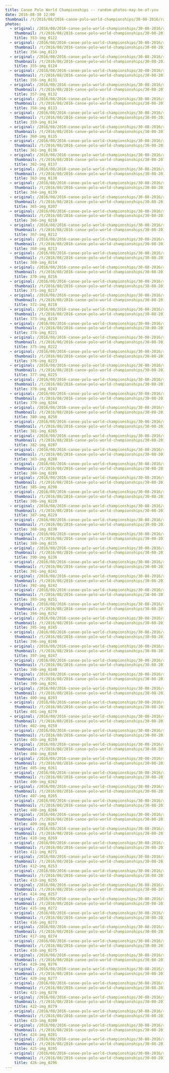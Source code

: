 ```yaml
---
title: Canoe Polo World Championships -- random-photos-may-be-of-you
date: 2016-08-30 12:00
thumbnail: /t/2016/08/2016-canoe-polo-world-championships/30-08-2016/random-photos-may-be-of-you/353-img_0122.jpg
photos:
  - original: /2016/08/2016-canoe-polo-world-championships/30-08-2016/random-photos-may-be-of-you/353-img_0122.jpg
    thumbnail: /t/2016/08/2016-canoe-polo-world-championships/30-08-2016/random-photos-may-be-of-you/353-img_0122.jpg
    title: 353-img_0122
  - original: /2016/08/2016-canoe-polo-world-championships/30-08-2016/random-photos-may-be-of-you/354-img_0123.jpg
    thumbnail: /t/2016/08/2016-canoe-polo-world-championships/30-08-2016/random-photos-may-be-of-you/354-img_0123.jpg
    title: 354-img_0123
  - original: /2016/08/2016-canoe-polo-world-championships/30-08-2016/random-photos-may-be-of-you/355-img_0124.jpg
    thumbnail: /t/2016/08/2016-canoe-polo-world-championships/30-08-2016/random-photos-may-be-of-you/355-img_0124.jpg
    title: 355-img_0124
  - original: /2016/08/2016-canoe-polo-world-championships/30-08-2016/random-photos-may-be-of-you/356-img_0131.jpg
    thumbnail: /t/2016/08/2016-canoe-polo-world-championships/30-08-2016/random-photos-may-be-of-you/356-img_0131.jpg
    title: 356-img_0131
  - original: /2016/08/2016-canoe-polo-world-championships/30-08-2016/random-photos-may-be-of-you/357-img_0132.jpg
    thumbnail: /t/2016/08/2016-canoe-polo-world-championships/30-08-2016/random-photos-may-be-of-you/357-img_0132.jpg
    title: 357-img_0132
  - original: /2016/08/2016-canoe-polo-world-championships/30-08-2016/random-photos-may-be-of-you/358-img_0133.jpg
    thumbnail: /t/2016/08/2016-canoe-polo-world-championships/30-08-2016/random-photos-may-be-of-you/358-img_0133.jpg
    title: 358-img_0133
  - original: /2016/08/2016-canoe-polo-world-championships/30-08-2016/random-photos-may-be-of-you/359-img_0134.jpg
    thumbnail: /t/2016/08/2016-canoe-polo-world-championships/30-08-2016/random-photos-may-be-of-you/359-img_0134.jpg
    title: 359-img_0134
  - original: /2016/08/2016-canoe-polo-world-championships/30-08-2016/random-photos-may-be-of-you/360-img_0135.jpg
    thumbnail: /t/2016/08/2016-canoe-polo-world-championships/30-08-2016/random-photos-may-be-of-you/360-img_0135.jpg
    title: 360-img_0135
  - original: /2016/08/2016-canoe-polo-world-championships/30-08-2016/random-photos-may-be-of-you/361-img_0136.jpg
    thumbnail: /t/2016/08/2016-canoe-polo-world-championships/30-08-2016/random-photos-may-be-of-you/361-img_0136.jpg
    title: 361-img_0136
  - original: /2016/08/2016-canoe-polo-world-championships/30-08-2016/random-photos-may-be-of-you/362-img_0137.jpg
    thumbnail: /t/2016/08/2016-canoe-polo-world-championships/30-08-2016/random-photos-may-be-of-you/362-img_0137.jpg
    title: 362-img_0137
  - original: /2016/08/2016-canoe-polo-world-championships/30-08-2016/random-photos-may-be-of-you/363-img_0138.jpg
    thumbnail: /t/2016/08/2016-canoe-polo-world-championships/30-08-2016/random-photos-may-be-of-you/363-img_0138.jpg
    title: 363-img_0138
  - original: /2016/08/2016-canoe-polo-world-championships/30-08-2016/random-photos-may-be-of-you/364-img_0139.jpg
    thumbnail: /t/2016/08/2016-canoe-polo-world-championships/30-08-2016/random-photos-may-be-of-you/364-img_0139.jpg
    title: 364-img_0139
  - original: /2016/08/2016-canoe-polo-world-championships/30-08-2016/random-photos-may-be-of-you/365-img_0207.jpg
    thumbnail: /t/2016/08/2016-canoe-polo-world-championships/30-08-2016/random-photos-may-be-of-you/365-img_0207.jpg
    title: 365-img_0207
  - original: /2016/08/2016-canoe-polo-world-championships/30-08-2016/random-photos-may-be-of-you/366-img_0210.jpg
    thumbnail: /t/2016/08/2016-canoe-polo-world-championships/30-08-2016/random-photos-may-be-of-you/366-img_0210.jpg
    title: 366-img_0210
  - original: /2016/08/2016-canoe-polo-world-championships/30-08-2016/random-photos-may-be-of-you/367-img_0212.jpg
    thumbnail: /t/2016/08/2016-canoe-polo-world-championships/30-08-2016/random-photos-may-be-of-you/367-img_0212.jpg
    title: 367-img_0212
  - original: /2016/08/2016-canoe-polo-world-championships/30-08-2016/random-photos-may-be-of-you/368-img_0213.jpg
    thumbnail: /t/2016/08/2016-canoe-polo-world-championships/30-08-2016/random-photos-may-be-of-you/368-img_0213.jpg
    title: 368-img_0213
  - original: /2016/08/2016-canoe-polo-world-championships/30-08-2016/random-photos-may-be-of-you/369-img_0214.jpg
    thumbnail: /t/2016/08/2016-canoe-polo-world-championships/30-08-2016/random-photos-may-be-of-you/369-img_0214.jpg
    title: 369-img_0214
  - original: /2016/08/2016-canoe-polo-world-championships/30-08-2016/random-photos-may-be-of-you/370-img_0216.jpg
    thumbnail: /t/2016/08/2016-canoe-polo-world-championships/30-08-2016/random-photos-may-be-of-you/370-img_0216.jpg
    title: 370-img_0216
  - original: /2016/08/2016-canoe-polo-world-championships/30-08-2016/random-photos-may-be-of-you/371-img_0217.jpg
    thumbnail: /t/2016/08/2016-canoe-polo-world-championships/30-08-2016/random-photos-may-be-of-you/371-img_0217.jpg
    title: 371-img_0217
  - original: /2016/08/2016-canoe-polo-world-championships/30-08-2016/random-photos-may-be-of-you/372-img_0218.jpg
    thumbnail: /t/2016/08/2016-canoe-polo-world-championships/30-08-2016/random-photos-may-be-of-you/372-img_0218.jpg
    title: 372-img_0218
  - original: /2016/08/2016-canoe-polo-world-championships/30-08-2016/random-photos-may-be-of-you/373-img_0219.jpg
    thumbnail: /t/2016/08/2016-canoe-polo-world-championships/30-08-2016/random-photos-may-be-of-you/373-img_0219.jpg
    title: 373-img_0219
  - original: /2016/08/2016-canoe-polo-world-championships/30-08-2016/random-photos-may-be-of-you/374-img_0221.jpg
    thumbnail: /t/2016/08/2016-canoe-polo-world-championships/30-08-2016/random-photos-may-be-of-you/374-img_0221.jpg
    title: 374-img_0221
  - original: /2016/08/2016-canoe-polo-world-championships/30-08-2016/random-photos-may-be-of-you/375-img_0222.jpg
    thumbnail: /t/2016/08/2016-canoe-polo-world-championships/30-08-2016/random-photos-may-be-of-you/375-img_0222.jpg
    title: 375-img_0222
  - original: /2016/08/2016-canoe-polo-world-championships/30-08-2016/random-photos-may-be-of-you/376-img_0223.jpg
    thumbnail: /t/2016/08/2016-canoe-polo-world-championships/30-08-2016/random-photos-may-be-of-you/376-img_0223.jpg
    title: 376-img_0223
  - original: /2016/08/2016-canoe-polo-world-championships/30-08-2016/random-photos-may-be-of-you/377-img_0225.jpg
    thumbnail: /t/2016/08/2016-canoe-polo-world-championships/30-08-2016/random-photos-may-be-of-you/377-img_0225.jpg
    title: 377-img_0225
  - original: /2016/08/2016-canoe-polo-world-championships/30-08-2016/random-photos-may-be-of-you/378-img_0243.jpg
    thumbnail: /t/2016/08/2016-canoe-polo-world-championships/30-08-2016/random-photos-may-be-of-you/378-img_0243.jpg
    title: 378-img_0243
  - original: /2016/08/2016-canoe-polo-world-championships/30-08-2016/random-photos-may-be-of-you/379-img_0244.jpg
    thumbnail: /t/2016/08/2016-canoe-polo-world-championships/30-08-2016/random-photos-may-be-of-you/379-img_0244.jpg
    title: 379-img_0244
  - original: /2016/08/2016-canoe-polo-world-championships/30-08-2016/random-photos-may-be-of-you/380-img_0250.jpg
    thumbnail: /t/2016/08/2016-canoe-polo-world-championships/30-08-2016/random-photos-may-be-of-you/380-img_0250.jpg
    title: 380-img_0250
  - original: /2016/08/2016-canoe-polo-world-championships/30-08-2016/random-photos-may-be-of-you/381-img_0285.jpg
    thumbnail: /t/2016/08/2016-canoe-polo-world-championships/30-08-2016/random-photos-may-be-of-you/381-img_0285.jpg
    title: 381-img_0285
  - original: /2016/08/2016-canoe-polo-world-championships/30-08-2016/random-photos-may-be-of-you/382-img_0287.jpg
    thumbnail: /t/2016/08/2016-canoe-polo-world-championships/30-08-2016/random-photos-may-be-of-you/382-img_0287.jpg
    title: 382-img_0287
  - original: /2016/08/2016-canoe-polo-world-championships/30-08-2016/random-photos-may-be-of-you/383-img_0288.jpg
    thumbnail: /t/2016/08/2016-canoe-polo-world-championships/30-08-2016/random-photos-may-be-of-you/383-img_0288.jpg
    title: 383-img_0288
  - original: /2016/08/2016-canoe-polo-world-championships/30-08-2016/random-photos-may-be-of-you/384-img_0289.jpg
    thumbnail: /t/2016/08/2016-canoe-polo-world-championships/30-08-2016/random-photos-may-be-of-you/384-img_0289.jpg
    title: 384-img_0289
  - original: /2016/08/2016-canoe-polo-world-championships/30-08-2016/random-photos-may-be-of-you/385-img_0290.jpg
    thumbnail: /t/2016/08/2016-canoe-polo-world-championships/30-08-2016/random-photos-may-be-of-you/385-img_0290.jpg
    title: 385-img_0290
  - original: /2016/08/2016-canoe-polo-world-championships/30-08-2016/random-photos-may-be-of-you/386-img_0228.jpg
    thumbnail: /t/2016/08/2016-canoe-polo-world-championships/30-08-2016/random-photos-may-be-of-you/386-img_0228.jpg
    title: 386-img_0228
  - original: /2016/08/2016-canoe-polo-world-championships/30-08-2016/random-photos-may-be-of-you/387-img_0229.jpg
    thumbnail: /t/2016/08/2016-canoe-polo-world-championships/30-08-2016/random-photos-may-be-of-you/387-img_0229.jpg
    title: 387-img_0229
  - original: /2016/08/2016-canoe-polo-world-championships/30-08-2016/random-photos-may-be-of-you/388-img_0230.jpg
    thumbnail: /t/2016/08/2016-canoe-polo-world-championships/30-08-2016/random-photos-may-be-of-you/388-img_0230.jpg
    title: 388-img_0230
  - original: /2016/08/2016-canoe-polo-world-championships/30-08-2016/random-photos-may-be-of-you/389-img_0235.jpg
    thumbnail: /t/2016/08/2016-canoe-polo-world-championships/30-08-2016/random-photos-may-be-of-you/389-img_0235.jpg
    title: 389-img_0235
  - original: /2016/08/2016-canoe-polo-world-championships/30-08-2016/random-photos-may-be-of-you/390-img_0236.jpg
    thumbnail: /t/2016/08/2016-canoe-polo-world-championships/30-08-2016/random-photos-may-be-of-you/390-img_0236.jpg
    title: 390-img_0236
  - original: /2016/08/2016-canoe-polo-world-championships/30-08-2016/random-photos-may-be-of-you/391-img_0241.jpg
    thumbnail: /t/2016/08/2016-canoe-polo-world-championships/30-08-2016/random-photos-may-be-of-you/391-img_0241.jpg
    title: 391-img_0241
  - original: /2016/08/2016-canoe-polo-world-championships/30-08-2016/random-photos-may-be-of-you/392-img_0242.jpg
    thumbnail: /t/2016/08/2016-canoe-polo-world-championships/30-08-2016/random-photos-may-be-of-you/392-img_0242.jpg
    title: 392-img_0242
  - original: /2016/08/2016-canoe-polo-world-championships/30-08-2016/random-photos-may-be-of-you/393-img_0251.jpg
    thumbnail: /t/2016/08/2016-canoe-polo-world-championships/30-08-2016/random-photos-may-be-of-you/393-img_0251.jpg
    title: 393-img_0251
  - original: /2016/08/2016-canoe-polo-world-championships/30-08-2016/random-photos-may-be-of-you/394-img_0252.jpg
    thumbnail: /t/2016/08/2016-canoe-polo-world-championships/30-08-2016/random-photos-may-be-of-you/394-img_0252.jpg
    title: 394-img_0252
  - original: /2016/08/2016-canoe-polo-world-championships/30-08-2016/random-photos-may-be-of-you/395-img_0245.jpg
    thumbnail: /t/2016/08/2016-canoe-polo-world-championships/30-08-2016/random-photos-may-be-of-you/395-img_0245.jpg
    title: 395-img_0245
  - original: /2016/08/2016-canoe-polo-world-championships/30-08-2016/random-photos-may-be-of-you/396-img_0246.jpg
    thumbnail: /t/2016/08/2016-canoe-polo-world-championships/30-08-2016/random-photos-may-be-of-you/396-img_0246.jpg
    title: 396-img_0246
  - original: /2016/08/2016-canoe-polo-world-championships/30-08-2016/random-photos-may-be-of-you/397-img_0247.jpg
    thumbnail: /t/2016/08/2016-canoe-polo-world-championships/30-08-2016/random-photos-may-be-of-you/397-img_0247.jpg
    title: 397-img_0247
  - original: /2016/08/2016-canoe-polo-world-championships/30-08-2016/random-photos-may-be-of-you/398-img_0248.jpg
    thumbnail: /t/2016/08/2016-canoe-polo-world-championships/30-08-2016/random-photos-may-be-of-you/398-img_0248.jpg
    title: 398-img_0248
  - original: /2016/08/2016-canoe-polo-world-championships/30-08-2016/random-photos-may-be-of-you/399-img_0291.jpg
    thumbnail: /t/2016/08/2016-canoe-polo-world-championships/30-08-2016/random-photos-may-be-of-you/399-img_0291.jpg
    title: 399-img_0291
  - original: /2016/08/2016-canoe-polo-world-championships/30-08-2016/random-photos-may-be-of-you/400-img_0293.jpg
    thumbnail: /t/2016/08/2016-canoe-polo-world-championships/30-08-2016/random-photos-may-be-of-you/400-img_0293.jpg
    title: 400-img_0293
  - original: /2016/08/2016-canoe-polo-world-championships/30-08-2016/random-photos-may-be-of-you/401-img_0270.jpg
    thumbnail: /t/2016/08/2016-canoe-polo-world-championships/30-08-2016/random-photos-may-be-of-you/401-img_0270.jpg
    title: 401-img_0270
  - original: /2016/08/2016-canoe-polo-world-championships/30-08-2016/random-photos-may-be-of-you/402-img_0258.jpg
    thumbnail: /t/2016/08/2016-canoe-polo-world-championships/30-08-2016/random-photos-may-be-of-you/402-img_0258.jpg
    title: 402-img_0258
  - original: /2016/08/2016-canoe-polo-world-championships/30-08-2016/random-photos-may-be-of-you/403-img_0259.jpg
    thumbnail: /t/2016/08/2016-canoe-polo-world-championships/30-08-2016/random-photos-may-be-of-you/403-img_0259.jpg
    title: 403-img_0259
  - original: /2016/08/2016-canoe-polo-world-championships/30-08-2016/random-photos-may-be-of-you/404-img_0260.jpg
    thumbnail: /t/2016/08/2016-canoe-polo-world-championships/30-08-2016/random-photos-may-be-of-you/404-img_0260.jpg
    title: 404-img_0260
  - original: /2016/08/2016-canoe-polo-world-championships/30-08-2016/random-photos-may-be-of-you/405-img_0261.jpg
    thumbnail: /t/2016/08/2016-canoe-polo-world-championships/30-08-2016/random-photos-may-be-of-you/405-img_0261.jpg
    title: 405-img_0261
  - original: /2016/08/2016-canoe-polo-world-championships/30-08-2016/random-photos-may-be-of-you/406-img_0262.jpg
    thumbnail: /t/2016/08/2016-canoe-polo-world-championships/30-08-2016/random-photos-may-be-of-you/406-img_0262.jpg
    title: 406-img_0262
  - original: /2016/08/2016-canoe-polo-world-championships/30-08-2016/random-photos-may-be-of-you/407-img_0265.jpg
    thumbnail: /t/2016/08/2016-canoe-polo-world-championships/30-08-2016/random-photos-may-be-of-you/407-img_0265.jpg
    title: 407-img_0265
  - original: /2016/08/2016-canoe-polo-world-championships/30-08-2016/random-photos-may-be-of-you/408-img_0266.jpg
    thumbnail: /t/2016/08/2016-canoe-polo-world-championships/30-08-2016/random-photos-may-be-of-you/408-img_0266.jpg
    title: 408-img_0266
  - original: /2016/08/2016-canoe-polo-world-championships/30-08-2016/random-photos-may-be-of-you/409-img_0267.jpg
    thumbnail: /t/2016/08/2016-canoe-polo-world-championships/30-08-2016/random-photos-may-be-of-you/409-img_0267.jpg
    title: 409-img_0267
  - original: /2016/08/2016-canoe-polo-world-championships/30-08-2016/random-photos-may-be-of-you/410-img_0269.jpg
    thumbnail: /t/2016/08/2016-canoe-polo-world-championships/30-08-2016/random-photos-may-be-of-you/410-img_0269.jpg
    title: 410-img_0269
  - original: /2016/08/2016-canoe-polo-world-championships/30-08-2016/random-photos-may-be-of-you/411-img_0271.jpg
    thumbnail: /t/2016/08/2016-canoe-polo-world-championships/30-08-2016/random-photos-may-be-of-you/411-img_0271.jpg
    title: 411-img_0271
  - original: /2016/08/2016-canoe-polo-world-championships/30-08-2016/random-photos-may-be-of-you/412-img_0253.jpg
    thumbnail: /t/2016/08/2016-canoe-polo-world-championships/30-08-2016/random-photos-may-be-of-you/412-img_0253.jpg
    title: 412-img_0253
  - original: /2016/08/2016-canoe-polo-world-championships/30-08-2016/random-photos-may-be-of-you/413-img_0255.jpg
    thumbnail: /t/2016/08/2016-canoe-polo-world-championships/30-08-2016/random-photos-may-be-of-you/413-img_0255.jpg
    title: 413-img_0255
  - original: /2016/08/2016-canoe-polo-world-championships/30-08-2016/random-photos-may-be-of-you/414-img_0257.jpg
    thumbnail: /t/2016/08/2016-canoe-polo-world-championships/30-08-2016/random-photos-may-be-of-you/414-img_0257.jpg
    title: 414-img_0257
  - original: /2016/08/2016-canoe-polo-world-championships/30-08-2016/random-photos-may-be-of-you/415-img_0272.jpg
    thumbnail: /t/2016/08/2016-canoe-polo-world-championships/30-08-2016/random-photos-may-be-of-you/415-img_0272.jpg
    title: 415-img_0272
  - original: /2016/08/2016-canoe-polo-world-championships/30-08-2016/random-photos-may-be-of-you/416-img_0273.jpg
    thumbnail: /t/2016/08/2016-canoe-polo-world-championships/30-08-2016/random-photos-may-be-of-you/416-img_0273.jpg
    title: 416-img_0273
  - original: /2016/08/2016-canoe-polo-world-championships/30-08-2016/random-photos-may-be-of-you/417-img_0274.jpg
    thumbnail: /t/2016/08/2016-canoe-polo-world-championships/30-08-2016/random-photos-may-be-of-you/417-img_0274.jpg
    title: 417-img_0274
  - original: /2016/08/2016-canoe-polo-world-championships/30-08-2016/random-photos-may-be-of-you/418-img_0275.jpg
    thumbnail: /t/2016/08/2016-canoe-polo-world-championships/30-08-2016/random-photos-may-be-of-you/418-img_0275.jpg
    title: 418-img_0275
  - original: /2016/08/2016-canoe-polo-world-championships/30-08-2016/random-photos-may-be-of-you/419-img_0276.jpg
    thumbnail: /t/2016/08/2016-canoe-polo-world-championships/30-08-2016/random-photos-may-be-of-you/419-img_0276.jpg
    title: 419-img_0276
  - original: /2016/08/2016-canoe-polo-world-championships/30-08-2016/random-photos-may-be-of-you/420-img_0277.jpg
    thumbnail: /t/2016/08/2016-canoe-polo-world-championships/30-08-2016/random-photos-may-be-of-you/420-img_0277.jpg
    title: 420-img_0277
  - original: /2016/08/2016-canoe-polo-world-championships/30-08-2016/random-photos-may-be-of-you/421-img_0278.jpg
    thumbnail: /t/2016/08/2016-canoe-polo-world-championships/30-08-2016/random-photos-may-be-of-you/421-img_0278.jpg
    title: 421-img_0278
  - original: /2016/08/2016-canoe-polo-world-championships/30-08-2016/random-photos-may-be-of-you/422-img_0279.jpg
    thumbnail: /t/2016/08/2016-canoe-polo-world-championships/30-08-2016/random-photos-may-be-of-you/422-img_0279.jpg
    title: 422-img_0279
  - original: /2016/08/2016-canoe-polo-world-championships/30-08-2016/random-photos-may-be-of-you/423-img_0280.jpg
    thumbnail: /t/2016/08/2016-canoe-polo-world-championships/30-08-2016/random-photos-may-be-of-you/423-img_0280.jpg
    title: 423-img_0280
  - original: /2016/08/2016-canoe-polo-world-championships/30-08-2016/random-photos-may-be-of-you/424-img_0281.jpg
    thumbnail: /t/2016/08/2016-canoe-polo-world-championships/30-08-2016/random-photos-may-be-of-you/424-img_0281.jpg
    title: 424-img_0281
  - original: /2016/08/2016-canoe-polo-world-championships/30-08-2016/random-photos-may-be-of-you/425-img_0295.jpg
    thumbnail: /t/2016/08/2016-canoe-polo-world-championships/30-08-2016/random-photos-may-be-of-you/425-img_0295.jpg
    title: 425-img_0295
  - original: /2016/08/2016-canoe-polo-world-championships/30-08-2016/random-photos-may-be-of-you/426-img_0296.jpg
    thumbnail: /t/2016/08/2016-canoe-polo-world-championships/30-08-2016/random-photos-may-be-of-you/426-img_0296.jpg
    title: 426-img_0296
---
```


